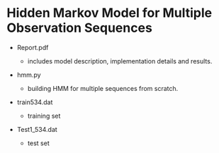 # Hidden Markov Model for Multiple Observation Sequences

- Report.pdf

  - includes model description, implementation details and results.

- hmm.py

  - building HMM for multiple sequences from scratch.

- train534.dat

  - training set

- Test1_534.dat

  - test set

  
